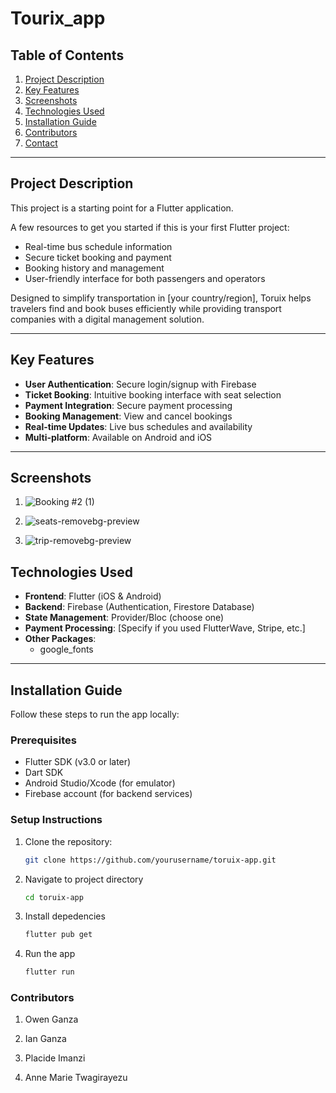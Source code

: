 # Tourix_app

## Table of Contents

1. [Project Description](#project-description)
2. [Key Features](#key-features)
3. [Screenshots](#screenshots)
4. [Technologies Used](#technologies-used)
5. [Installation Guide](#installation-guide)
6. [Contributors](#contributors)
7. [Contact](#contact)

---

## Project Description

This project is a starting point for a Flutter application.

A few resources to get you started if this is your first Flutter project:

- Real-time bus schedule information
- Secure ticket booking and payment
- Booking history and management
- User-friendly interface for both passengers and operators

Designed to simplify transportation in [your country/region], Toruix helps travelers find and book buses efficiently while providing transport companies with a digital management solution.

---

## Key Features

- **User Authentication**: Secure login/signup with Firebase
- **Ticket Booking**: Intuitive booking interface with seat selection
- **Payment Integration**: Secure payment processing
- **Booking Management**: View and cancel bookings
- **Real-time Updates**: Live bus schedules and availability
- **Multi-platform**: Available on Android and iOS

---

## Screenshots

1. ![Booking #2 (1)](https://github.com/user-attachments/assets/d48a3eeb-f839-492d-b488-6f0bc61655b8)

2. ![seats-removebg-preview](https://github.com/user-attachments/assets/963cd61a-51da-454f-afea-4947d436d960)

3. ![trip-removebg-preview](https://github.com/user-attachments/assets/4d1cd127-8430-4986-90d5-7dd5020a2107)


## Technologies Used

- **Frontend**: Flutter (iOS & Android)
- **Backend**: Firebase (Authentication, Firestore Database)
- **State Management**: Provider/Bloc (choose one)
- **Payment Processing**: [Specify if you used FlutterWave, Stripe, etc.]
- **Other Packages**:
  - google_fonts

---

## Installation Guide

Follow these steps to run the app locally:

### Prerequisites

- Flutter SDK (v3.0 or later)
- Dart SDK
- Android Studio/Xcode (for emulator)
- Firebase account (for backend services)

### Setup Instructions

1. Clone the repository:

   ```bash
   git clone https://github.com/yourusername/toruix-app.git
   ```

2. Navigate to project directory

   ```bash
   cd toruix-app
   ```

3. Install depedencies

   ```bash
   flutter pub get
   ```

4. Run the app

   ```bash
   flutter run
   ```

### Contributors

1. Owen Ganza

2. Ian Ganza

3. Placide Imanzi

4. Anne Marie Twagirayezu
